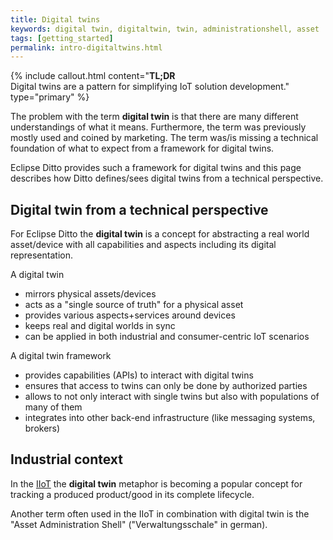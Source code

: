 ```yaml
---
title: Digital twins
keywords: digital twin, digitaltwin, twin, administrationshell, asset
tags: [getting_started]
permalink: intro-digitaltwins.html
---
```


{% include callout.html content="**TL;DR**<br/>Digital twins are a pattern for simplifying IoT solution development." type="primary" %}

The problem with the term **digital twin** is that there are many different understandings of what it means. 
Furthermore, the term was previously mostly used and coined by marketing. The term was/is missing a 
technical foundation of what to expect from a framework for digital twins.

Eclipse Ditto provides such a framework for digital twins and this page describes how Ditto defines/sees digital twins
from a technical perspective. 

## Digital twin from a technical perspective

For Eclipse Ditto the **digital twin** is a concept for abstracting a real world asset/device with 
all capabilities and aspects including its digital representation.

A digital twin
* mirrors physical assets/devices
* acts as a "single source of truth" for a physical asset
* provides various aspects+services around devices
* keeps real and digital worlds in sync
* can be applied in both industrial and consumer-centric IoT scenarios

A digital twin framework
* provides capabilities (APIs) to interact with digital twins
* ensures that access to twins can only be done by authorized parties
* allows to not only interact with single twins but also with populations of many of them
* integrates into other back-end infrastructure (like messaging systems, brokers)

## Industrial context

In the <a href="#" data-toggle="tooltip" data-original-title="{{site.data.glossary.iiot}}">IIoT</a> the **digital twin** 
metaphor is becoming a popular concept for tracking a produced product/good in its complete lifecycle. 

Another term often used in the IIoT in combination with digital twin is the "Asset Administration Shell" 
("Verwaltungsschale" in german).
